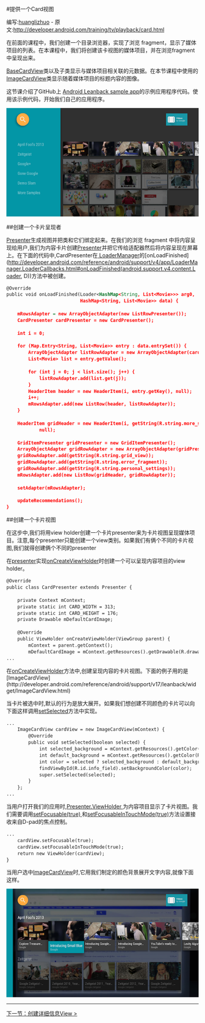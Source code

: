 #提供一个Card视图

编写:[huanglizhuo](https://github.com/huanglizhuo) - 原文:<http://developer.android.com/training/tv/playback/card.html>


在前面的课程中，我们创建一个目录浏览器，实现了浏览 fragment，显示了媒体项目的列表。在本课程中，我们将创建该卡视图的媒体项目，并在浏览fragment中呈现出来。

[BaseCardView](http://developer.android.com/reference/android/support/v17/leanback/widget/BaseCardView.html)类以及子类显示与媒体项目相关联的元数据。在本节课程中使用的[ImageCardView](http://developer.android.com/reference/android/support/v17/leanback/widget/ImageCardView.html)类显示随着媒体项目的标题内容的图像。

这节课介绍了GitHub上 [ Android Leanback sample app](https://github.com/googlesamples/androidtv-Leanback)的示例应用程序代码。使用该示例代码，开始我们自己的应用程序。

![app-browse](app-browse.png)

##创建一个卡片呈现者

[Presenter](http://developer.android.com/reference/android/support/v17/leanback/widget/Presenter.html)生成视图并把类和它们绑定起来。在我们的浏览 fragment 中将内容呈现给用户,我们为内容卡片创建[Presenter](http://developer.android.com/reference/android/support/v17/leanback/widget/Presenter.html)并把它传给适配器然后将内容呈现在屏幕上。在下面的代码中,CardPresenter在[ LoaderManager](http://developer.android.com/reference/android/support/v4/app/LoaderManager.html)的[onLoadFinished](http://developer.android.com/reference/android/support/v4/app/LoaderManager.LoaderCallbacks.html#onLoadFinished(android.support.v4.content.Loader<D>, D))方法中被创建。

```xml
@Override
public void onLoadFinished(Loader<HashMap<String, List<Movie>>> arg0,
                           HashMap<String, List<Movie>> data) {

    mRowsAdapter = new ArrayObjectAdapter(new ListRowPresenter());
    CardPresenter cardPresenter = new CardPresenter();

    int i = 0;

    for (Map.Entry<String, List<Movie>> entry : data.entrySet()) {
        ArrayObjectAdapter listRowAdapter = new ArrayObjectAdapter(cardPresenter);
        List<Movie> list = entry.getValue();

        for (int j = 0; j < list.size(); j++) {
            listRowAdapter.add(list.get(j));
        }
        HeaderItem header = new HeaderItem(i, entry.getKey(), null);
        i++;
        mRowsAdapter.add(new ListRow(header, listRowAdapter));
    }

    HeaderItem gridHeader = new HeaderItem(i, getString(R.string.more_samples),
            null);

    GridItemPresenter gridPresenter = new GridItemPresenter();
    ArrayObjectAdapter gridRowAdapter = new ArrayObjectAdapter(gridPresenter);
    gridRowAdapter.add(getString(R.string.grid_view));
    gridRowAdapter.add(getString(R.string.error_fragment));
    gridRowAdapter.add(getString(R.string.personal_settings));
    mRowsAdapter.add(new ListRow(gridHeader, gridRowAdapter));

    setAdapter(mRowsAdapter);

    updateRecommendations();
}
```

##创建一个卡片视图

在这步中,我们将用view holder创建一个卡片presenter来为卡片视图呈现媒体项目。注意,每个presenter只能创建一个view类别。如果我们有俩个不同的卡片视图,我们就得创建俩个不同的presenter

在[presenter](http://developer.android.com/reference/android/support/v17/leanback/widget/Presenter.html)实现[onCreateViewHolder](http://developer.android.com/reference/android/support/v17/leanback/widget/Presenter.html#onCreateViewHolder(android.view.ViewGroup))时创建一个可以呈现内容项目的view holder。

```xml
@Override
public class CardPresenter extends Presenter {

    private Context mContext;
    private static int CARD_WIDTH = 313;
    private static int CARD_HEIGHT = 176;
    private Drawable mDefaultCardImage;

    @Override
    public ViewHolder onCreateViewHolder(ViewGroup parent) {
        mContext = parent.getContext();
        mDefaultCardImage = mContext.getResources().getDrawable(R.drawable.movie);
...
```

在[onCreateViewHolder](http://developer.android.com/reference/android/support/v17/leanback/widget/Presenter.html#onCreateViewHolder(android.view.ViewGroup))方法中,创建呈现内容的卡片视图。下面的例子用的是[ImageCardView](http://developer.android.com/reference/android/support/v17/leanback/widget/ImageCardView.html)

当卡片被选中时,默认的行为是放大展开。如果我们想创建不同颜色的卡片可以向下面这样调用[setSelected](http://developer.android.com/reference/android/support/v17/leanback/widget/BaseCardView.html#setSelected(boolean))方法中实现。

```xml
...
    ImageCardView cardView = new ImageCardView(mContext) {
        @Override
        public void setSelected(boolean selected) {
            int selected_background = mContext.getResources().getColor(R.color.detail_background);
            int default_background = mContext.getResources().getColor(R.color.default_background);
            int color = selected ? selected_background : default_background;
            findViewById(R.id.info_field).setBackgroundColor(color);
            super.setSelected(selected);
        }
    };
...
```

当用户打开我们的应用时,[Presenter.ViewHolder ](http://developer.android.com/reference/android/support/v17/leanback/widget/Presenter.ViewHolder.html)为内容项目显示了卡片视图。我们需要调用[setFocusable(true) ](http://developer.android.com/reference/android/view/View.html#setFocusable(boolean))和[setFocusableInTouchMode(true)](http://developer.android.com/reference/android/view/View.html#setFocusableInTouchMode(boolean))方法设置接收来自D-pad的焦点控制。

```xml
...
    cardView.setFocusable(true);
    cardView.setFocusableInTouchMode(true);
    return new ViewHolder(cardView);
}
```

当用户选中[ImageCardView](http://developer.android.com/reference/android/support/v17/leanback/widget/ImageCardView.html)时,它用我们制定的颜色背景展开文字内容,就像下面这样。

![card-view](card-view.png)

------------
[下一节：创建详细信息View >](detail.html)